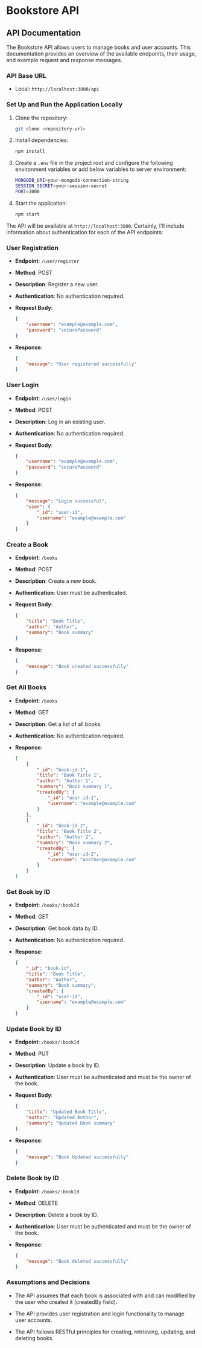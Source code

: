 # Bookstore API

## API Documentation

The Bookstore API allows users to manage books and user accounts. This documentation provides an overview of the available endpoints, their usage, and example request and response messages.

### API Base URL

- Local: `http://localhost:3000/api`

### Set Up and Run the Application Locally

1. Clone the repository:

    ```bash
    git clone <repository-url>
    ```

2. Install dependencies:

   ```bash
   npm install
   ```

3. Create a `.env` file in the project root and configure the following environment variables or add below variables to server environment:

   ```bash
   MONGODB_URI=your-mongodb-connection-string
   SESSION_SECRET=your-session-secret
   PORT=3000
   ```

4. Start the application:

   ```bash
   npm start
   ```

The API will be available at `http://localhost:3000`.
Certainly, I'll include information about authentication for each of the API endpoints:

### User Registration

- **Endpoint**: `/user/register`
- **Method**: POST
- **Description**: Register a new user.
- **Authentication**: No authentication required.
- **Request Body**:

   ```json
   {
       "username": "example@example.com",
       "password": "securePassword"
   }
   ```

- **Response**:

   ```json
   {
       "message": "User registered successfully"
   }
   ```

### User Login

- **Endpoint**: `/user/login`
- **Method**: POST
- **Description**: Log in an existing user.
- **Authentication**: No authentication required.
- **Request Body**:

   ```json
   {
       "username": "example@example.com",
       "password": "securePassword"
   }
   ```

- **Response**:

   ```json
   {
       "message": "Login successful",
       "user": {
           "_id": "user-id",
           "username": "example@example.com"
       }
   }
   ```

### Create a Book

- **Endpoint**: `/books`
- **Method**: POST
- **Description**: Create a new book.
- **Authentication**: User must be authenticated.
- **Request Body**:

   ```json
   {
       "title": "Book Title",
       "author": "Author",
       "summary": "Book summary"
   }
   ```

- **Response**:

   ```json
   {
       "message": "Book created successfully"
   }
   ```

### Get All Books

- **Endpoint**: `/books`
- **Method**: GET
- **Description**: Get a list of all books.
- **Authentication**: No authentication required.
- **Response**:

   ```json
   [
       {
           "_id": "book-id-1",
           "title": "Book Title 1",
           "author": "Author 1",
           "summary": "Book summary 1",
           "createdBy": {
               "_id": "user-id-1",
               "username": "example@example.com"
           }
       },
       {
           "_id": "book-id-2",
           "title": "Book Title 2",
           "author": "Author 2",
           "summary": "Book summary 2",
           "createdBy": {
               "_id": "user-id-2",
               "username": "another@example.com"
           }
       }
   ]
   ```

### Get Book by ID

- **Endpoint**: `/books/:bookId`
- **Method**: GET
- **Description**: Get book data by ID.
- **Authentication**: No authentication required.
- **Response**:

   ```json
   {
       "_id": "book-id",
       "title": "Book Title",
       "author": "Author",
       "summary": "Book summary",
       "createdBy": {
           "_id": "user-id",
           "username": "example@example.com"
       }
   }
   ```

### Update Book by ID

- **Endpoint**: `/books/:bookId`
- **Method**: PUT
- **Description**: Update a book by ID.
- **Authentication**: User must be authenticated and must be the owner of the book.
- **Request Body**:

   ```json
   {
       "title": "Updated Book Title",
       "author": "Updated Author",
       "summary": "Updated Book summary"
   }
   ```

- **Response**:

   ```json
   {
       "message": "Book Updated successfully"
   }
   ```

### Delete Book by ID

- **Endpoint**: `/books/:bookId`
- **Method**: DELETE
- **Description**: Delete a book by ID.
- **Authentication**: User must be authenticated and must be the owner of the book.
- **Response**:

   ```json
   {
       "message": "Book deleted successfully"
   }
   ```

### Assumptions and Decisions

- The API assumes that each book is associated with and can modified by the user who created it (createdBy field).

- The API provides user registration and login functionality to manage user accounts.

- The API follows RESTful principles for creating, retrieving, updating, and deleting books.
